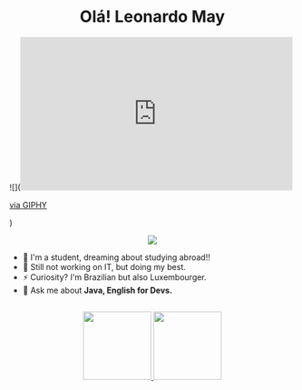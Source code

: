 

<h1 align="center"> Olá!  Leonardo May  </h1>

![](<iframe src="https://giphy.com/embed/fPOm3oqOWNFOMlLH1I" width="480" height="270" frameBorder="0" class="giphy-embed" allowFullScreen></iframe><p><a href="https://giphy.com/gifs/quixyofficial-bug-bugs-quixy-fPOm3oqOWNFOMlLH1I">via GIPHY</a></p>)

<div align="center">
  <a href="https://www.linkedin.com/in/leonardo-gabriel-may-04a618164/" target="_blank"><img src="https://img.shields.io/badge/LinkedIn-0077B5?style=for-the-badge&logo=linkedin&logoColor=white" target="_blank"></a>
</div>


* 🌱 I'm a student, dreaming about studying abroad!!
* 🔭 Still not working on IT, but doing my best.
* ⚡ Curiosity? I'm Brazilian but also Luxembourger.
* 💬 Ask me about **Java, English for Devs.** 


##

<div align="center">
  <a href="https://github.com/leogmay">
  <img height="120em" src="https://github-readme-stats.vercel.app/api?username=leogmay&show_icons=true&theme=gruvbox&include_all_commits=true&count_private=true"/>
  <img height="120em" src="https://github-readme-stats.vercel.app/api/top-langs/?username=mateusalecrin&layout=compact&langs_count=7&theme=gruvbox"/>
</div>

